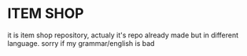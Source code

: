 # ITEM SHOP
it is item shop repository, actualy it's repo already made but in different language. sorry if my grammar/english is bad
